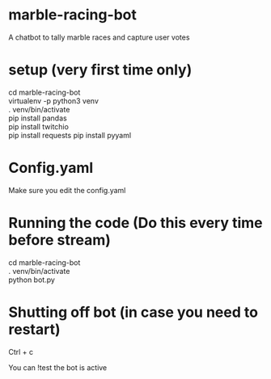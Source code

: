 # marble-racing-bot
A chatbot to tally marble races and capture user votes

# setup (very first time only)
cd marble-racing-bot  
virtualenv -p python3 venv  
. venv/bin/activate  
pip install pandas  
pip install twitchio  
pip install requests
pip install pyyaml

# Config.yaml
Make sure you edit the config.yaml

# Running the code (Do this every time before stream)
cd marble-racing-bot  
. venv/bin/activate  
python bot.py  

# Shutting off bot (in case you need to restart)
Ctrl + c

You can !test the bot is active
